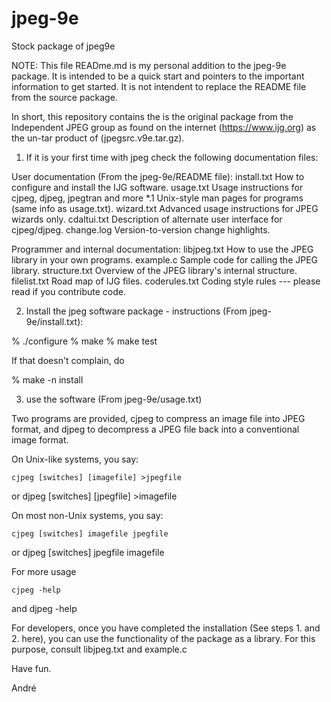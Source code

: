 # jpeg-9e
Stock package of jpeg9e

NOTE: This file READme.md is my personal addition to the jpeg-9e package. It is intended to be a quick start and pointers to the important information to get started. It is not intendent to replace the README file from the source package. 

In short, this repository contains the is the original package from the Independent JPEG group as found on the internet (https://www.ijg.org) as the un-tar product of (jpegsrc.v9e.tar.gz).

1. If it is your first time with jpeg check the following documentation files:

User documentation (From the jpeg-9e/README file):
  install.txt		How to configure and install the IJG software.
  usage.txt 		Usage instructions for cjpeg, djpeg, jpegtran and more
  *.1			Unix-style man pages for programs (same info as usage.txt).
  wizard.txt		Advanced usage instructions for JPEG wizards only.
  cdaltui.txt		Description of alternate user interface for cjpeg/djpeg.
  change.log		Version-to-version change highlights.

Programmer and internal documentation:
  libjpeg.txt		How to use the JPEG library in your own programs.
  example.c		Sample code for calling the JPEG library.
  structure.txt		Overview of the JPEG library's internal structure.
  filelist.txt		Road map of IJG files.
  coderules.txt 	Coding style rules --- please read if you contribute code.

2. Install the jpeg software package - instructions (From jpeg-9e/install.txt):

% ./configure
% make
% make test

If that doesn't complain, do

% make -n install

3. use the software (From jpeg-9e/usage.txt)

Two programs are provided, cjpeg to compress an image file into JPEG format,
and djpeg to decompress a JPEG file back into a conventional image format.

On Unix-like systems, you say:

	cjpeg [switches] [imagefile] >jpegfile
or
	djpeg [switches] [jpegfile]  >imagefile

On most non-Unix systems, you say:

	cjpeg [switches] imagefile jpegfile
or
	djpeg [switches] jpegfile  imagefile

For more usage 

	cjpeg -help
and
	djpeg -help
  
For developers, once you have completed the installation (See steps 1. and 2. here), you can use the functionality of the package as a library. For this purpose, consult libjpeg.txt and example.c

Have fun.

André


